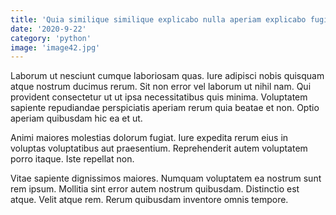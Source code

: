 ```yaml
---
title: 'Quia similique similique explicabo nulla aperiam explicabo fugiat.'
date: '2020-9-22'
category: 'python'
image: 'image42.jpg'
---
```


Laborum ut nesciunt cumque laboriosam quas. Iure adipisci nobis quisquam atque nostrum ducimus rerum. Sit non error vel laborum ut nihil nam. Qui provident consectetur ut ut ipsa necessitatibus quis minima. Voluptatem sapiente repudiandae perspiciatis aperiam rerum quia beatae et non. Optio aperiam quibusdam hic ea et ut.
 Animi maiores molestias dolorum fugiat. Iure expedita rerum eius in voluptas voluptatibus aut praesentium. Reprehenderit autem voluptatem porro itaque. Iste repellat non.
 Vitae sapiente dignissimos maiores. Numquam voluptatem ea nostrum sunt rem ipsum. Mollitia sint error autem nostrum quibusdam. Distinctio est atque. Velit atque rem. Rerum quibusdam inventore omnis tempore.
